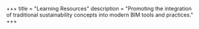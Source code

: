 +++
title = "Learning Resources"
description = "Promoting the integration of traditional sustainability concepts into modern BIM tools and practices."
+++
